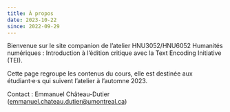 ```yaml
---
title: À propos
date: 2023-10-22
since: 2022-09-29
---
```

Bienvenue sur le site companion de l’atelier HNU3052/HNU6052 Humanités numériques : Introduction à l’édition critique avec la Text Encoding Initiative (TEI).

Cette page regroupe les contenus du cours, elle est destinée aux étudiant·e·s qui suivent l’atelier à l’automne 2023.

Contact : Emmanuel Château-Dutier ([emmanuel.chateau.dutier@umontreal.ca](mailto:emmanuel.chateau.dutier@umontreal.ca))
